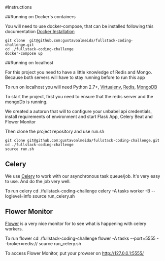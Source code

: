 #Instructions

##Running on Docker's containers

You will need to use docker-compose, that can be installed following 
this documentation [Docker Installation](https://docs.docker.com/engine/installation/)

    git clone  git@github.com:gustavoalmeida/fullstack-coding-challenge.git
    cd ./fullstack-coding-challenge
    docker-compose up


##Running on localhost

For this project you need to have a little knowledge of Redis and Mongo. 
Because both servers will have to stay running before to run this app 

To run on localhost you will need Python 2.7+, 
[Virtualenv](https://virtualenv.pypa.io/en/stable/), 
[Redis](http://redis.io/topics/quickstart), 
[MongoDB](https://docs.mongodb.com/manual/administration/install-community/)

To start the project, first you need to ensure that the redis server and the mongoDb is running.

We created a autorun that will to configure your unbabel api credentials, 
install requirements of environment and start Flask App, Celery Beat and Flower Monitor

Then clone the project repository and use run.sh

    git clone git@github.com:gustavoalmeida/fullstack-coding-challenge.git
    cd ./fullstack-coding-challenge
    source run.sh

## Celery

We use [Celery](http://www.celeryproject.org/) to work with our asynchronous task queue/job.
It's very easy to use. And do the job very well.

To run celery
    cd ./fullstack-coding-challenge
    celery -A tasks worker -B --loglevel=info
    source run_celery.sh


## Flower Monitor

[Flower](http://flower.readthedocs.io/en/latest/) is a very nice monitor 
for to see what is happening with celery workers.

To run flower
    cd ./fullstack-coding-challenge
    flower -A tasks --port=5555 --broker=redis://
    source run_celery.sh

To access Flower Monitor, put your prowser on http://127.0.0.1:5555/







